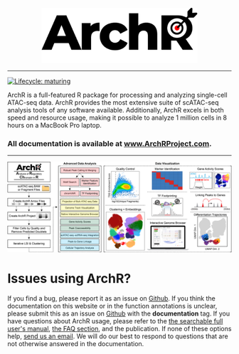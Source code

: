 <p align="center"><a href ="www.archrproject.com"><img src="Figures/ArchR_Logo_Integrated.png" alt="" width="350"></a></p>
<hr>

[![Lifecycle: maturing](https://img.shields.io/badge/lifecycle-maturing-blue.svg)](https://www.tidyverse.org/lifecycle/#maturing)

ArchR is a full-featured R package for processing and analyzing single-cell ATAC-seq data. ArchR provides the most extensive suite of scATAC-seq analysis tools of any software available. Additionally, ArchR excels in both speed and resource usage, making it possible to analyze 1 million cells in 8 hours on a MacBook Pro laptop.

### All documentation is available at www.ArchRProject.com.

<hr>

![](Figures/ArchR_Workflow_Horizontal.png)

# Issues using ArchR?
If you find a bug, please report it as an issue on [Github](https://github.com/GreenleafLab/ArchR/issues). If you think the documentation on this website or in the function annotations is unclear, please submit this as an issue on [Github](https://github.com/GreenleafLab/ArchR/issues) with the __documentation__ tag. If you have questions about ArchR usage, please refer to the [the searchable full user's manual](https://www.archrproject.com/bookdown/index.html), [the FAQ section](https://www.archrproject.com/articles/faq.html), and the publication. If none of these options help, [send us an email](mailto:archr.devs@gmail.com). We will do our best to respond to questions that are not otherwise answered in the documentation.


